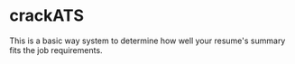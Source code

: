 # crackATS
This is a basic way system to determine how well your resume's summary fits the job requirements.
